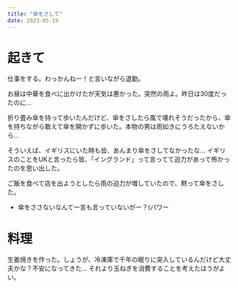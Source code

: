 ```yaml
---
title: "傘をさして"
date: 2023-05-19
---
```


# 起きて
仕事をする。わっかんねー！と言いながら退勤。

お昼は中華を食べに出かけたが天気は悪かった。突然の雨よ。昨日は30度だったのに...

折り畳み傘を持って歩いたんだけど、傘をさしたら風で壊れそうだったから、傘を持ちながら敢えて傘を開かずに歩いた。本物の男は雨如きにうろたえないから...

そういえば、イギリスにいた時も皆、あんまり傘をさしてなかったな... イギリスのことをUKと言ったら皆、「イングランド」って言ってて迫力があって怖かったのを思い出した。

ご飯を食べて店を出ようとしたら雨の迫力が増していたので、黙って傘をさした。
- 傘をささないなんて一言も言っていないがー？(パワー

# 料理
生姜焼きを作った。しょうが、冷凍庫で千年の眠りに突入しているんだけど大丈夫かな？不安になってきた...
それより玉ねぎを消費することを考えたほうがよい。